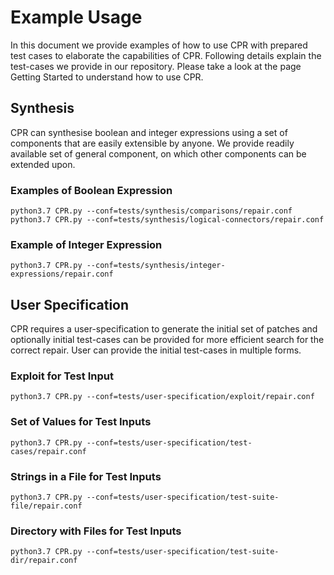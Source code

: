 # Example Usage
In this document we provide examples of how to use CPR with prepared 
test cases to elaborate the capabilities of CPR. Following details explain
the test-cases we provide in our repository. Please take a look at the
page Getting Started to understand how to use CPR. 

## Synthesis
CPR can synthesise boolean and integer expressions using a set of components
that are easily extensible by anyone. We provide readily available
set of general component, on which other components can be extended upon.


### Examples of Boolean Expression
    python3.7 CPR.py --conf=tests/synthesis/comparisons/repair.conf
    python3.7 CPR.py --conf=tests/synthesis/logical-connectors/repair.conf


### Example of Integer Expression
    python3.7 CPR.py --conf=tests/synthesis/integer-expressions/repair.conf


## User Specification
CPR requires a user-specification to generate the initial set of patches and
optionally initial test-cases can be provided for more efficient search for
the correct repair. User can provide the initial test-cases in multiple forms.

### Exploit for Test Input
    python3.7 CPR.py --conf=tests/user-specification/exploit/repair.conf

### Set of Values for Test Inputs
    python3.7 CPR.py --conf=tests/user-specification/test-cases/repair.conf

### Strings in a File for Test Inputs
    python3.7 CPR.py --conf=tests/user-specification/test-suite-file/repair.conf

### Directory with Files for Test Inputs
    python3.7 CPR.py --conf=tests/user-specification/test-suite-dir/repair.conf
